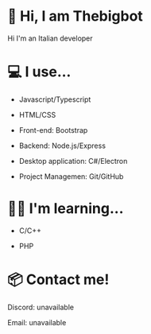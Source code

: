 # 👋 Hi, I am Thebigbot 

Hi I'm an Italian developer 


# 💻 I use...

- Javascript/Typescript

- HTML/CSS

- Front-end: Bootstrap

- Backend: Node.js/Express

- Desktop application: C#/Electron

- Project Managemen: Git/GitHub

# 👨‍🎓 I'm learning... 

- C/C++

- PHP

# 📦 Contact me! 

Discord: unavailable 

Email: unavailable

